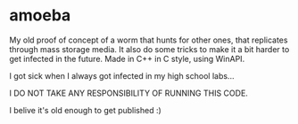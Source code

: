 amoeba
======

My old proof of concept of a worm that hunts for other ones, that replicates through mass storage media. 
It also do some tricks to make it a bit harder to get infected in the future.
Made in C++ in C style, using WinAPI.

I got sick when I always got infected in my high school labs...

I DO NOT TAKE ANY RESPONSIBILITY OF RUNNING THIS CODE.

I belive it's old enough to get published :)
